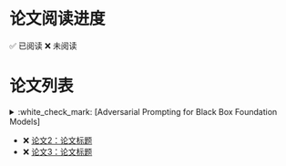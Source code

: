# 论文阅读进度

:white_check_mark: 已阅读
:x: 未阅读

# 论文列表

<details>
<summary> :white_check_mark: [Adversarial Prompting for Black Box Foundation Models]</summary>
### 关键观点

- 开发了一个框架，用于使用令牌空间投影运算符来查找对抗性提示。该算子将连续的单词嵌入空间与离散的令牌空间桥接起来，并能够使用黑盒攻击来找到对抗性提示。
- 我们展示了我们的框架如何自动找到独立的或预先准备好的提示，这些提示会导致文本到图像模型输出特定的图像类。我们可以进一步找到排除与目标类相关的令牌的对抗性提示。
- 我们的框架还可以找到改变非结构化文本生成的对抗性提示。例如，我们发现对抗性提示会鼓励积极情绪或增加生成文本中字母“q”的频率。
 [链接到论文](https://arxiv.org/abs/2302.04237)
</details>


- :x: [论文2：论文标题](https://论文链接)
- :x: [论文3：论文标题](https://论文链接)

